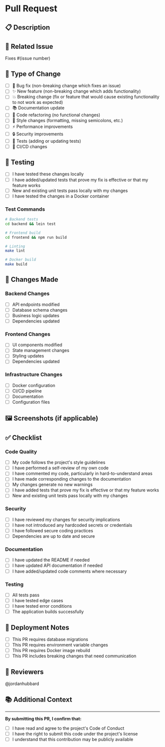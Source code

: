 # Pull Request

## 📋 Description

<!-- Provide a brief description of the changes in this PR -->

## 🔗 Related Issue

<!-- Link to the issue this PR addresses -->
Fixes #(issue number)

## 🧪 Type of Change

<!-- Mark the relevant option with an "x" -->

- [ ] 🐛 Bug fix (non-breaking change which fixes an issue)
- [ ] ✨ New feature (non-breaking change which adds functionality)
- [ ] 💥 Breaking change (fix or feature that would cause existing functionality to not work as expected)
- [ ] 📚 Documentation update
- [ ] 🔧 Code refactoring (no functional changes)
- [ ] 🎨 Style changes (formatting, missing semicolons, etc.)
- [ ] ⚡ Performance improvements
- [ ] 🔒 Security improvements
- [ ] 🧪 Tests (adding or updating tests)
- [ ] 🚀 CI/CD changes

## 🧪 Testing

<!-- Describe the tests you ran and how to reproduce them -->

- [ ] I have tested these changes locally
- [ ] I have added/updated tests that prove my fix is effective or that my feature works
- [ ] New and existing unit tests pass locally with my changes
- [ ] I have tested the changes in a Docker container

### Test Commands

```bash
# Backend tests
cd backend && lein test

# Frontend build
cd frontend && npm run build

# Linting
make lint

# Docker build
make build
```

## 📝 Changes Made

<!-- List the main changes made in this PR -->

### Backend Changes
- [ ] API endpoints modified
- [ ] Database schema changes
- [ ] Business logic updates
- [ ] Dependencies updated

### Frontend Changes
- [ ] UI components modified
- [ ] State management changes
- [ ] Styling updates
- [ ] Dependencies updated

### Infrastructure Changes
- [ ] Docker configuration
- [ ] CI/CD pipeline
- [ ] Documentation
- [ ] Configuration files

## 🖼️ Screenshots (if applicable)

<!-- Add screenshots to help explain your changes -->

## ✅ Checklist

<!-- Mark completed items with an "x" -->

### Code Quality
- [ ] My code follows the project's style guidelines
- [ ] I have performed a self-review of my own code
- [ ] I have commented my code, particularly in hard-to-understand areas
- [ ] I have made corresponding changes to the documentation
- [ ] My changes generate no new warnings
- [ ] I have added tests that prove my fix is effective or that my feature works
- [ ] New and existing unit tests pass locally with my changes

### Security
- [ ] I have reviewed my changes for security implications
- [ ] I have not introduced any hardcoded secrets or credentials
- [ ] I have followed secure coding practices
- [ ] Dependencies are up to date and secure

### Documentation
- [ ] I have updated the README if needed
- [ ] I have updated API documentation if needed
- [ ] I have added/updated code comments where necessary

### Testing
- [ ] All tests pass
- [ ] I have tested edge cases
- [ ] I have tested error conditions
- [ ] The application builds successfully

## 🚀 Deployment Notes

<!-- Any special deployment considerations -->

- [ ] This PR requires database migrations
- [ ] This PR requires environment variable changes
- [ ] This PR requires Docker image rebuild
- [ ] This PR includes breaking changes that need communication

## 👥 Reviewers

<!-- Tag specific reviewers if needed -->

@jordanhubbard

## 📚 Additional Context

<!-- Add any other context about the PR here -->

---

**By submitting this PR, I confirm that:**
- [ ] I have read and agree to the project's Code of Conduct
- [ ] I have the right to submit this code under the project's license
- [ ] I understand that this contribution may be publicly available
